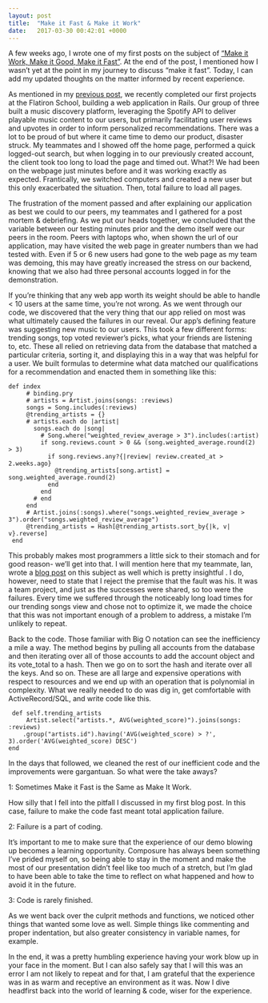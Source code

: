 ```yaml
---
layout: post
title:  "Make it Fast & Make it Work"
date:   2017-03-30 00:42:01 +0000
---
```


A few weeks ago, I wrote one of my first posts on the subject of [“Make it Work, Make it Good, Make it Fast”](http://jeffreyhechler.com/2017/02/19/make_it_work_make_it_good_make_it_fast/). At the end of the post, I mentioned how I wasn’t yet at the point in my journey to discuss “make it fast”. Today, I can add my updated thoughts on the matter informed by recent experience.

As mentioned in my [previous post](http://jeffreyhechler.com/2017/03/20/all_about_upvotes/), we recently completed our first projects at the Flatiron School, building a web application in Rails. Our group of three built a music discovery platform, leveraging the Spotify API to deliver playable music content to our users, but primarily facilitating user reviews and upvotes in order to inform personalized recommendations. There was a lot to be proud of but where it came time to demo our product, disaster struck. My teammates and I showed off the home page, performed a quick logged-out search, but when logging in to our previously created account, the client took too long to load the page and timed out. What?! We had been on the webpage just minutes before and it was working exactly as expected. Frantically, we switched computers and created a new user but this only exacerbated the situation. Then, total failure to load all pages. 

The frustration of the moment passed and after explaining our application as best we could to our peers, my teammates and I gathered for a post mortem & debriefing. As we put our heads together, we concluded that the variable between our testing minutes prior and the demo itself were our peers in the room. Peers with laptops who, when shown the url of our application, may have visited the web page in greater numbers than we had tested with. Even if 5 or 6 new users had gone to the web page as my team was demoing, this may have greatly increased the stress on our backend, knowing that we also had three personal accounts logged in for the demonstration. 

If you’re thinking that any web app worth its weight should be able to handle < 10 users at the same time, you’re not wrong. As we went through our code, we discovered that the very thing that our app relied on most was what ultimately caused the failures in our reveal. Our app’s defining feature was suggesting new music to our users. This took a few different forms: trending songs, top voted reviewer’s picks, what your friends are listening to, etc. These all relied on retrieving data from the database that matched a particular criteria, sorting it, and displaying this in a way that was helpful for a user. We built formulas to determine what data matched our qualifications for a recommendation and enacted them in something like this:

```
def index
     # binding.pry
     # artists = Artist.joins(songs: :reviews)
     songs = Song.includes(:reviews)
     @trending_artists = {}
     # artists.each do |artist|
       songs.each do |song|
         # Song.where("weighted_review_average > 3").includes(:artist)
         if song.reviews.count > 0 && (song.weighted_average.round(2) > 3)
           if song.reviews.any?{|review| review.created_at > 2.weeks.ago}
             @trending_artists[song.artist] = song.weighted_average.round(2)
           end
         end
       # end
     end
     # Artist.joins(:songs).where("songs.weighted_review_average > 3").order("songs.weighted_review_average")
     @trending_artists = Hash[@trending_artists.sort_by{|k, v| v}.reverse]
 end
```

This probably makes most programmers a little sick to their stomach and for good reason- we’ll get into that. I will mention here that my teammate, Ian, wrote a [blog post](https://ianboynton.tumblr.com/post/158495373349/learning-from-failure) on this subject as well which is pretty insightful . I do, however, need to state that I reject the premise that the fault was his. It was a team project, and just as the successes were shared, so too were the failures. Every time we suffered through the noticeably long load times for our trending songs view and chose not to optimize it, we made the choice that this was not important enough of a problem to address, a mistake I’m unlikely to repeat.

Back to the code. Those familiar with Big O notation can see the inefficiency a mile a way. The method begins by pulling all accounts from the database and then iterating over all of those accounts to add the account object and its vote_total to a hash. Then we go on to sort the hash and iterate over all the keys. And so on. These are all large and expensive operations with respect to resources and we end up with an operation that is polynomial in complexity. What we really needed to do was dig in, get comfortable with ActiveRecord/SQL, and write code like this.

```
 def self.trending_artists
     Artist.select("artists.*, AVG(weighted_score)").joins(songs: :reviews)
	.group("artists.id").having('AVG(weighted_score) > ?', 3).order('AVG(weighted_score) DESC')
end
```

In the days that followed, we cleaned the rest of our inefficient code and the improvements were gargantuan. So what were the take aways?

1: Sometimes Make it Fast is the Same as Make It Work. 

How silly that I fell into the pitfall I discussed in my first blog post. In this case, failure to make the code fast meant total application failure. 

2: Failure is a part of coding.

It’s important to me to make sure that the experience of our demo blowing up becomes a learning opportunity. Composure has always been something I’ve prided myself on, so being able to stay in the moment and make the most of our presentation didn’t feel like too much of a stretch, but I’m glad to have been able to take the time to reflect on what happened and how to avoid it in the future.

3: Code is rarely finished. 

As we went back over the culprit methods and functions, we noticed other things that wanted some love as well. Simple things like commenting and proper indentation, but also greater consistency in variable names, for example.

In the end, it was a pretty humbling experience having your work blow up in your face in the moment. But I can also safely say that I will this was an error I am not likely to repeat and for that, I am grateful that the experience was in as warm and receptive an environment as it was. Now I dive headfirst back into the world of learning & code, wiser for the experience.
